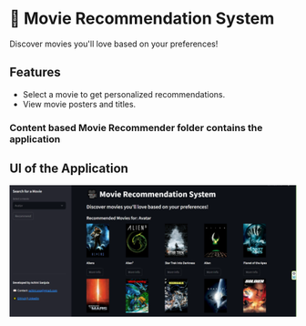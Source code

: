 # 🎥 Movie Recommendation System

Discover movies you'll love based on your preferences!

## Features
- Select a movie to get personalized recommendations.
- View movie posters and titles.


### Content based Movie Recommender folder contains the application
## UI of the Application

![User Interface](UI.png)

